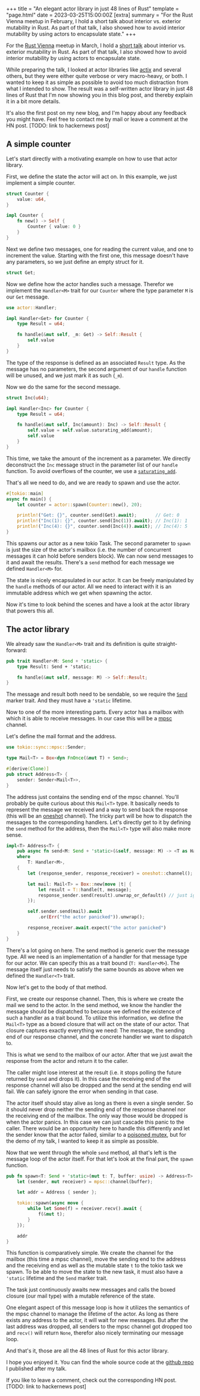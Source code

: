 +++
title = "An elegant actor library in just 48 lines of Rust"
template = "page.html"
date = 2023-03-25T15:00:00Z
[extra]
summary = "For the Rust Vienna meetup in February, I hold a short talk about interior vs. exterior mutability in Rust. As part of that talk, I also showed how to avoid interior mutability by using actors to encapsulate state."
+++

For the [Rust Vienna](https://www.meetup.com/rust-vienna/) meetup in March, I hold a [short talk](https://github.com/rust-vienna/meetups#2023-02-23) about interior vs. exterior mutability in Rust.
As part of that talk, I also showed how to avoid interior mutability by using actors to encapsulate state.

While preparing the talk, I looked at actor libraries like [actix](https://docs.rs/actix/latest/actix/index.html) and several others, but they were either quite verbose or very macro-heavy, or both.
I wanted to keep it as simple as possible to avoid too much distraction from what I intended to show.
The result was a self-written actor library in just 48 lines of Rust that I'm now showing you in this blog post,
and thereby explain it in a bit more details.

It's also the first post on my new blog, and I'm happy about any feedback you might have.
Feel free to contact me by mail or leave a comment at the HN post. [TODO: link to hackernews post]

## A simple counter

Let's start directly with a motivating example on how to use that actor library.

First, we define the state the actor will act on. In this example, we just implement a simple counter.

```rust
struct Counter {
    value: u64,
}

impl Counter {
    fn new() -> Self {
        Counter { value: 0 }
    }
}
```

Next we define two messages, one for reading the current value, and one to increment the value.
Starting with the first one, this message doesn't have any parameters, so we just define an empty struct for it.

```rust
struct Get;
```

Now we define how the actor handles such a message. Therefor we implement the `Handler<M>` trait for our `Counter` where the type parameter `M` is our `Get` message.

```rust
use actor::Handler;

impl Handler<Get> for Counter {
    type Result = u64;

    fn handle(&mut self, _m: Get) -> Self::Result {
        self.value
    }
}
```

The type of the response is defined as an associated `Result` type. As the message has no parameters, the second argument of our `handle` function will be unused, and we just mark it as such (`_m`).

Now we do the same for the second message.

```rust
struct Inc(u64);

impl Handler<Inc> for Counter {
    type Result = u64;

    fn handle(&mut self, Inc(amount): Inc) -> Self::Result {
        self.value = self.value.saturating_add(amount);
        self.value
    }
}
```

This time, we take the amount of the increment as a parameter. We directly deconstruct the `Inc` message struct in the parameter list of our `handle` function.
To avoid overflows of the counter, we use a [`saturating_add`](https://doc.rust-lang.org/std/primitive.u64.html#method.saturating_add).

That's all we need to do, and we are ready to spawn and use the actor.

```rust
#[tokio::main]
async fn main() {
    let counter = actor::spawn(Counter::new(), 20);

    println!("Get: {}", counter.send(Get).await);       // Get: 0
    println!("Inc(1): {}", counter.send(Inc(1)).await); // Inc(1): 1
    println!("Inc(4): {}", counter.send(Inc(4)).await); // Inc(4): 5
}
```

This spawns our actor as a new tokio Task. The second parameter to `spawn` is just the size of the actor's mailbox (i.e. the number of concurrent messages it can hold before senders block).
We can now send messages to it and await the results. There's a `send` method for each message we defined `Handler<M>` for.

The state is nicely encapsulated in our actor. It can be freely manipulated by the `handle` methods of our actor.
All we need to interact with it is an immutable address which we get when spawning the actor.

Now it's time to look behind the scenes and have a look at the actor library that powers this all.


## The actor library

We already saw the `Handler<M>` trait and its definition is quite straight-forward:

```rust
pub trait Handler<M: Send + 'static> {
    type Result: Send + 'static;

    fn handle(&mut self, message: M) -> Self::Result;
}
```

The message and result both need to be sendable, so we require the [`Send`](https://doc.rust-lang.org/nomicon/send-and-sync.html) marker trait.
And they must have a `'static` lifetime.

Now to one of the more interesting parts. Every actor has a mailbox with which it is able to receive messages.
In our case this will be a [mpsc](https://docs.rs/tokio/latest/tokio/sync/mpsc/index.html) channel.

Let's define the mail format and the address.

```rust
use tokio::sync::mpsc::Sender;

type Mail<T> = Box<dyn FnOnce(&mut T) + Send>;

#[derive(Clone)]
pub struct Address<T> {
    sender: Sender<Mail<T>>,
}
```

The address just contains the sending end of the mpsc channel.
You'll probably be quite curious about this `Mail<T>` type.
It basically needs to represent the message we received and a way to send back the response (this will be an [oneshot](https://docs.rs/tokio/latest/tokio/sync/oneshot/index.html) channel).
The tricky part will be how to dispatch the messages to the corresponding handlers. Let's directly get to it by defining the `send` method for the address, then the `Mail<T>` type will also make more sense.

```rust
impl<T> Address<T> {
    pub async fn send<M: Send + 'static>(&self, message: M) -> <T as Handler<M>>::Result
    where
        T: Handler<M>,
    {
        let (response_sender, response_receiver) = oneshot::channel();

        let mail: Mail<T> = Box::new(move |t| {
            let result = T::handle(t, message);
            response_sender.send(result).unwrap_or_default() // just ignore when the caller lost interest in the result
        });

        self.sender.send(mail).await
            .or(Err("the actor panicked")).unwrap();

        response_receiver.await.expect("the actor panicked")
    }
}
```

There's a lot going on here. The send method is generic over the message type.
All we need is an implementation of a handler for that message type for our actor.
We can specify this as a trait bound (`T: Handler<M>`).
The message itself just needs to satisfy the same bounds as above when we defined the `Handler<T>` trait.

Now let's get to the body of that method.

First, we create our response channel. Then, this is where we create the mail we send to the actor.
In the send method, we know the handler the message should be dispatched to because we defined the existence of such a handler as a trait bound.
To utilize this information, we define the `Mail<T>` type as a boxed closure that will act on the state of our actor.
That closure captures exactly everything we need: The message, the sending end of our response channel, and the concrete handler we want to dispatch to.

This is what we send to the mailbox of our actor. After that we just await the response from the actor and return it to the caller.

The caller might lose interest at the result (i.e. it stops polling the future returned by `send` and drops it).
In this case the receiving end of the response channel will also be dropped and the send at the sending end will fail. We can safely ignore the error when sending in that case.

The actor itself should stay alive as long as there is even a single sender. So it should never drop neither the sending end of the response channel nor the receiving end of the mailbox.
The only way those would be dropped is when the actor panics. In this case we can just cascade this panic to the caller.
There would be an opportunity here to handle this differently and let the sender know that the actor failed, similar to a [poisoned mutex](https://doc.rust-lang.org/std/sync/struct.Mutex.html#poisoning),
but for the demo of my talk, I wanted to keep it as simple as possible.

Now that we went through the whole `send` method, all that's left is the message loop of the actor itself.
For that let's look at the final part, the `spawn` function.

```rust
pub fn spawn<T: Send + 'static>(mut t: T, buffer: usize) -> Address<T> {
    let (sender, mut receiver) = mpsc::channel(buffer);

    let addr = Address { sender };

    tokio::spawn(async move {
        while let Some(f) = receiver.recv().await {
            f(&mut t);
        }
    });

    addr
}
```

This function is comparatively simple. We create the channel for the mailbox (this time a mpsc channel),
move the sending end to the address and the receiving end as well as the mutable state `t` to the tokio task we spawn.
To be able to move the state to the new task, it must also have a `'static` lifetime and the `Send` marker trait.

The task just continuously awaits new messages and calls the boxed closure (our mail type) with a mutable reference of the state.

One elegant aspect of this message loop is how it utilizes the semantics of the mpsc channel to manage the lifetime of the actor.
As long as there exists any address to the actor, it will wait for new messages.
But after the last address was dropped, all senders to the mpsc channel got dropped too and `recv()` will return `None`,
therefor also nicely terminating our message loop.

And that's it, those are all the 48 lines of Rust for this actor library.

I hope you enjoyed it. You can find the whole source code at the [github repo](https://github.com/tdanecker/rust-mutability/blob/main/src/actor.rs) I published after my talk.

If you like to leave a comment, check out the corresponding HN post. [TODO: link to hackernews post]
